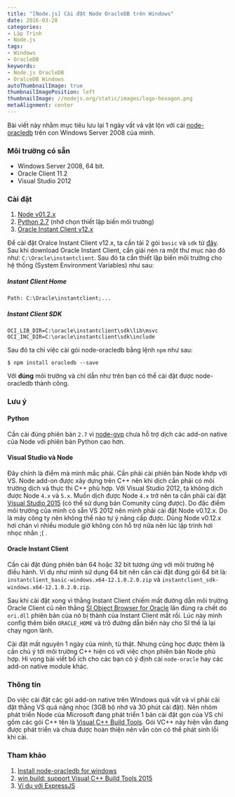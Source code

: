 ```yaml
---
title: "[Node.js] Cài đặt Node OracleDB trên Windows"
date: 2016-03-28
categories:
- Lập Trình
- Node.js
tags:
- Windows
- OracleDB
keywords:
- Node.js OracleDB
- OralceDB Windows
autoThumbnailImage: true
thumbnailImagePosition: left
thumbnailImage: //nodejs.org/static/images/logo-hexagon.png
metaAlignment: center
---
```

Bài viết này nhằm mục tiêu lưu lại 1 ngày vất vả vật lộn với cái [node-oracledb](https://github.com/oracle/node-oracledb) trên con Windows Server 2008 của mình.

### Môi trường có sẵn

* Windows Server 2008, 64 bit.
* Oracle Client 11.2
* Visual Studio 2012

### Cài đặt
1. [Node v01.2.x](https://nodejs.org/dist/v0.12.9/)
2. [Python 2.7](https://www.python.org/downloads/) (nhớ chọn thiết lập biến môi trường)
3. [Oracle Instant Client v12.x](http://www.oracle.com/technetwork/database/features/instant-client/index-100365.html)

Để cài đặt Oralce Instant Client v12.x, ta cần tải 2 gói `basic` và `sdk` từ [đây](http://www.oracle.com/technetwork/database/features/instant-client/index-100365.html). Sau khi download Oracle Instant Client, cần giải nén ra một thư mục nào đó như: `C:\Oracle\instantclient`. Sau đó ta cần thiết lập biến môi trường cho hệ thống (System Environment Variables) như sau:

##### Instant Client Home
```
Path: C:\Oracle\instantclient;...
```

##### Instant Client SDK
```
OCI_LIB_DIR=C:\oracle\instantclient\sdk\lib\msvc
OCI_INC_DIR=C:\oracle\instantclient\sdk\include
```

Sau đó ta chỉ việc cài gói node-oracledb bằng lệnh `npm` như sau:

```
$ npm install oracledb --save
```

Với __đúng__ môi trường và chỉ dẫn như trên bạn có thể cài đặt được node-oracledb thành công.

### Lưu ý
#### Python
Cần cài đúng phiên bản `2.7` vì [node-gyp](https://github.com/nodejs/node-gyp) chưa hỗ trợ dịch các add-on native của Node với phiên bản Python cao hơn.

#### Visual Studio và Node
Đây chính là điểm mà mình mắc phải. Cần phải cài phiên bản Node khớp với VS. Node add-on được xây dựng trên C++ nên khi dịch cần phải có môi trường dịch và thực thi C++ phù hợp. Với Visual Studio 2012, ta không dịch được Node `4.x` và `5.x`. Muốn dịch được Node `4.x` trở nên ta cần phải cài đặt [Visual Studio 2015](https://www.visualstudio.com/en-us/downloads/download-visual-studio-vs.aspx) (có thể sử dụng bản Comunity cũng được). Do đặc điểm môi trường của mình có sẵn VS 2012 nên mình phải cài đặt Node v0.12.x. Do là máy công ty nên không thể nào tự ý nâng cấp được. Dùng Node v0.12.x hơi chán vì nhiều module giờ không còn hỗ trợ nữa nên lúc lập trình hơi nhọc nhằn ;( .

#### Oracle Instant Client
Cần cài đặt đúng phiên bản 64 hoặc 32 bit tương ứng với môi trường hệ điều hành. Ví dụ như mình sử dụng 64 bit nên cần cài đặt đúng gói 64 bit là: `instantclient_basic-windows.x64-12.1.0.2.0.zip` và `instantclient_sdk-windows.x64-12.1.0.2.0.zip`.

Sau khi cài đặt xong vì thằng Instant Client chiếm mất đường dẫn môi trường Oracle Client cũ nên thằng [SI Object Browser for Oracle](https://www.seshop.com/special/systemintegrator/siob_oracle/) lăn đùng ra chết do `ori.dll` phiên bản của nó bị thành của Instant Client mất rồi. Lúc này mình config thêm biến `ORACLE_HOME` và trỏ đường dẫn biến này cho SI thế là lại chạy ngon lành.

Cài đặt mất nguyên 1 ngày của mình, tù thật. Nhưng cũng học được thêm là cần chú ý tới môi trường C++ hiện có với việc chọn phiên bản Node phù hợp. Hi vọng bài viết bổ ích cho các bạn có ý định cài `node-oracle` hay các add-on native module khác.

### Thông tin
Do việc cài đặt các gói add-on native trên Windows quá vất vả vì phải cài đặt thằng VS quá nặng nhọc (3GB bộ nhớ và 30 phút cài đặt). Nên nhóm phát triển Node của Microsoft đang phát triển 1 bản cài đặt gọn của VS chỉ gồm các gói C++ tên là [Visual C++ Build Tools](https://www.microsoft.com/en-us/download/details.aspx?id=49983). Gói VC++ này hiện vẫn đang được phát triển và chưa được hoàn thiện nên vẫn còn có thể phát sinh lỗi khi cài.

### Tham khảo
1. [Install node-oracledb for windows](https://github.com/oracle/node-oracledb/blob/master/INSTALL.md#instwin)
2. [win,build: support Visual C++ Build Tools 2015](https://github.com/nodejs/node/pull/5627)
3. [Ví dụ với ExpressJS](https://github.com/dominhhai/express-oracledb)
